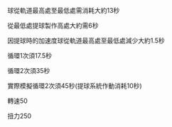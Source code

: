 球從軌道最高處至最低處需消耗大約13秒

從最低處提球製作高處大約需6秒

因提球時的加速度球從軌道最高處至最低處減少大約1.5秒

循環1次須17.5秒

循環2次須35秒

實際模擬循環2次須45秒(提球系統作動消耗10秒)

轉速50

扭力250
